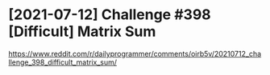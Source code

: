 # [2021-07-12] Challenge #398 [Difficult] Matrix Sum

https://www.reddit.com/r/dailyprogrammer/comments/oirb5v/20210712_challenge_398_difficult_matrix_sum/